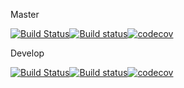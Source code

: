 Master

[![Build Status](https://travis-ci.org/mvsouza/SouzaCIQuoting.svg?branch=master)](https://travis-ci.org/mvsouza/SouzaCIQuoting)[![Build status](https://ci.appveyor.com/api/projects/status/gpgef02rfvdqrwhs/branch/master?svg=true)](https://ci.appveyor.com/project/mvsouza/souzaciquoting/branch/master)[![codecov](https://codecov.io/gh/mvsouza/SouzaCIQuoting/branch/master/graph/badge.svg)](https://codecov.io/gh/mvsouza/SouzaCIQuoting)

Develop

[![Build Status](https://travis-ci.org/mvsouza/SouzaCIQuoting.svg?branch=develop)](https://travis-ci.org/mvsouza/SouzaCIQuoting)[![Build status](https://ci.appveyor.com/api/projects/status/gpgef02rfvdqrwhs/branch/develop?svg=true)](https://ci.appveyor.com/project/mvsouza/souzaciquoting/branch/develop)[![codecov](https://codecov.io/gh/mvsouza/SouzaCIQuoting/branch/develop/graph/badge.svg)](https://codecov.io/gh/mvsouza/SouzaCIQuoting)
